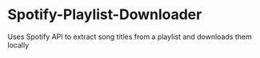 # Spotify-Playlist-Downloader
Uses Spotify API to extract song titles from a playlist and downloads them locally
